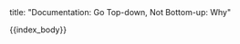 <frontmatter>
title: "Documentation: Go Top-down, Not Bottom-up: Why"
</frontmatter>

{{index_body}}
